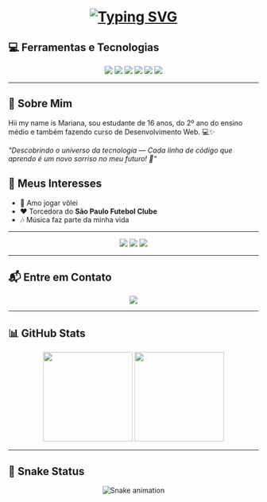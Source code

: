 <h1 align="center">
  <a href="https://git.io/typing-svg">
    <img src="https://readme-typing-svg.herokuapp.com?font=Fira+Code&pause=1000&random=false&width=435&lines=Ea%C3%AD+blz%3F+Sou+a+Mariana+%F0%9F%98%8A;Tenho+16+anos!;Estudante+e+futura+Dev+Web+🚀" alt="Typing SVG" />
  </a>
</h1>

<h2> 💻 Ferramentas e Tecnologias </h2>
<div align="center">

  <!-- Linguagens -->
  <img src="https://img.shields.io/badge/HTML5-E34F26?style=for-the-badge&logo=html5&logoColor=white" />
  <img src="https://img.shields.io/badge/CSS3-1572B6?style=for-the-badge&logo=css3&logoColor=white" />
  <img src="https://img.shields.io/badge/JavaScript-F7DF1E?style=for-the-badge&logo=javascript&logoColor=black" />
  
  <!-- Ferramentas -->
  <img src="https://img.shields.io/badge/GitHub-181717?style=for-the-badge&logo=github&logoColor=white" />
  <img src="https://img.shields.io/badge/Illustrator-FF9A00?style=for-the-badge&logo=adobeillustrator&logoColor=white" />
  <img src="https://img.shields.io/badge/Photoshop-31A8FF?style=for-the-badge&logo=adobephotoshop&logoColor=white" />
</div>

---


<h2> 🌸 Sobre Mim </h2>

<p>Hii my name is Mariana, sou estudante de 16 anos, do 2º ano do ensino médio e também fazendo curso de Desenvolvimento Web. 💻✨</p>

<p><em>"Descobrindo o universo da tecnologia — Cada linha de código que aprendo é um novo sorriso no meu futuro! 🚀"</em></p>


<h2> 🎯 Meus Interesses </h2>

- 🏐 Amo jogar vôlei  
- ❤️ Torcedora do <b>São Paulo Futebol Clube</b>  
- 🎶 Música faz parte da minha vida  

---
<div align="center">

  <img src="https://img.shields.io/badge/Vôlei-🏐-purple?style=for-the-badge" />
  <img src="https://img.shields.io/badge/São%20Paulo%20FC-⚽-red?style=for-the-badge" />
  <img src="https://img.shields.io/badge/Música-🎶-blueviolet?style=for-the-badge" />

</div>

---

<h2> 📬 Entre em Contato </h2>
<div align="center">

  <a href="https://www.instagram.com/">
    <img src="https://img.shields.io/badge/-Instagram-E4405F?style=for-the-badge&logo=instagram&logoColor=white" />
  </a>
</div>

---

## 📊 GitHub Stats

<div align="center">
  <img height="180em" src="https://github-readme-stats.vercel.app/api?username=mariana&show_icons=true&theme=dracula&include_all_commits=true&count_private=true" />
  <img height="180em" src="https://github-readme-stats.vercel.app/api/top-langs/?username=mariana&layout=compact&langs_count=7&theme=dracula" />
</div>

---

## 🐍 Snake Status

<div align="center">
  <img src="https://github.com/mariana/mariana/blob/main/snake-dark.svg" alt="Snake animation">
</div>

